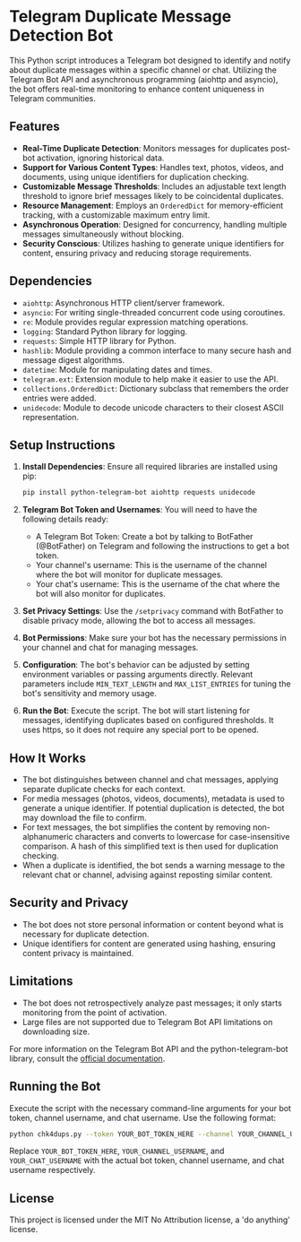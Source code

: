 # Telegram Duplicate Message Detection Bot

This Python script introduces a Telegram bot designed to identify and notify about duplicate messages within a specific channel or chat. Utilizing the Telegram Bot API and asynchronous programming (aiohttp and asyncio), the bot offers real-time monitoring to enhance content uniqueness in Telegram communities.

## Features

- **Real-Time Duplicate Detection**: Monitors messages for duplicates post-bot activation, ignoring historical data.
- **Support for Various Content Types**: Handles text, photos, videos, and documents, using unique identifiers for duplication checking.
- **Customizable Message Thresholds**: Includes an adjustable text length threshold to ignore brief messages likely to be coincidental duplicates.
- **Resource Management**: Employs an `OrderedDict` for memory-efficient tracking, with a customizable maximum entry limit.
- **Asynchronous Operation**: Designed for concurrency, handling multiple messages simultaneously without blocking.
- **Security Conscious**: Utilizes hashing to generate unique identifiers for content, ensuring privacy and reducing storage requirements.

## Dependencies

- `aiohttp`: Asynchronous HTTP client/server framework.
- `asyncio`: For writing single-threaded concurrent code using coroutines.
- `re`: Module provides regular expression matching operations.
- `logging`: Standard Python library for logging.
- `requests`: Simple HTTP library for Python.
- `hashlib`: Module providing a common interface to many secure hash and message digest algorithms.
- `datetime`: Module for manipulating dates and times.
- `telegram.ext`: Extension module to help make it easier to use the API.
- `collections.OrderedDict`: Dictionary subclass that remembers the order entries were added.
- `unidecode`: Module to decode unicode characters to their closest ASCII representation.

## Setup Instructions

1. **Install Dependencies**: Ensure all required libraries are installed using pip:

    ```sh
    pip install python-telegram-bot aiohttp requests unidecode
    ```

2. **Telegram Bot Token and Usernames**: You will need to have the following details ready:
   - A Telegram Bot Token: Create a bot by talking to BotFather (@BotFather) on Telegram and following the instructions to get a bot token.
   - Your channel's username: This is the username of the channel where the bot will monitor for duplicate messages.
   - Your chat's username: This is the username of the chat where the bot will also monitor for duplicates.

3. **Set Privacy Settings**: Use the `/setprivacy` command with BotFather to disable privacy mode, allowing the bot to access all messages.

4. **Bot Permissions**: Make sure your bot has the necessary permissions in your channel and chat for managing messages.

5. **Configuration**: The bot's behavior can be adjusted by setting environment variables or passing arguments directly. Relevant parameters include `MIN_TEXT_LENGTH` and `MAX_LIST_ENTRIES` for tuning the bot's sensitivity and memory usage.

7. **Run the Bot**: Execute the script. The bot will start listening for messages, identifying duplicates based on configured thresholds. It uses https, so it does not require any special port to be opened.

## How It Works

- The bot distinguishes between channel and chat messages, applying separate duplicate checks for each context.
- For media messages (photos, videos, documents), metadata is used to generate a unique identifier. If potential duplication is detected, the bot may download the file to confirm.
- For text messages, the bot simplifies the content by removing non-alphanumeric characters and converts to lowercase for case-insensitive comparison. A hash of this simplified text is then used for duplication checking.
- When a duplicate is identified, the bot sends a warning message to the relevant chat or channel, advising against reposting similar content.

## Security and Privacy

- The bot does not store personal information or content beyond what is necessary for duplicate detection. 
- Unique identifiers for content are generated using hashing, ensuring content privacy is maintained.

## Limitations

- The bot does not retrospectively analyze past messages; it only starts monitoring from the point of activation.
- Large files are not supported due to Telegram Bot API limitations on downloading size.

For more information on the Telegram Bot API and the python-telegram-bot library, consult the [official documentation](https://docs.python-telegram-bot.org/).

## Running the Bot

Execute the script with the necessary command-line arguments for your bot token, channel username, and chat username. Use the following format:

```sh
python chk4dups.py --token YOUR_BOT_TOKEN_HERE --channel YOUR_CHANNEL_USERNAME --chat YOUR_CHAT_USERNAME
```

Replace `YOUR_BOT_TOKEN_HERE`, `YOUR_CHANNEL_USERNAME`, and `YOUR_CHAT_USERNAME` with the actual bot token, channel username, and chat username respectively.


## License

This project is licensed under the MIT No Attribution license, a 'do anything' license.
